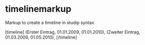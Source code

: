 timelinemarkup
==============

Markup to create a timeline in studip syntax

[timeline]
  (Erster Eintrag, 01.01.2009, 01.01.2010),
  (Zweiter Eintrag, 01.03.2009, 01.05.2010),
[/timeline]

